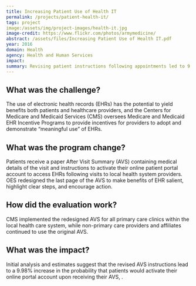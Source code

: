 ```yaml
---
title: Increasing Patient Use of Health IT
permalink: /projects/patient-health-it/
tags: project
image:/assets/img/project-images/health-it.jpg
image-credit: https://www.flickr.com/photos/armymedicine/
abstract: /assets/files/Increasing Patient Use of Health IT.pdf
year: 2016
domain: Health
agency: Health and Human Services
impact:
summary: Revising patient instructions following appointments led to 9.98% increase in online health portal activation.
---
```

## What was the challenge?

The use of electronic health records (EHRs) has the potential to yield benefits both patients and healthcare providers, and the Centers for Medicare and Medicaid Services (CMS) oversees Medicare and Medicaid EHR Incentive Programs to provide incentives for providers to adopt and demonstrate “meaningful use” of EHRs.

## What was the program change?

Patients receive a paper After Visit Summary (AVS) containing medical details of the visit and instructions to activate their online patient portal account to access EHRs following visits to local health system providers. OES redesigned the last page of the AVS to make benefits of EHR salient, highlight clear steps, and encourage action.

## How did the evaluation work?

CMS implemented the redesigned AVS for all primary care clinics within the local health care system, while non-primary care providers and affiliates continued  to use the original AVS.

## What was the impact?

Initial analysis and estimates suggest that the revised AVS instructions lead to a 9.98% increase in the probability that patients would activate their online portal account upon receiving their AVS, .
